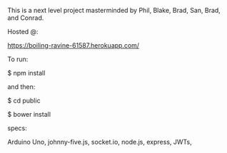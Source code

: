 This is a next level project masterminded by Phil, Blake, Brad, San, Brad, and Conrad.

Hosted @:

https://boiling-ravine-61587.herokuapp.com/



To run:

$ npm install

and then:

$ cd public

$ bower install

specs:

Arduino Uno, johnny-five.js, socket.io, node.js, express, JWTs, 
